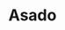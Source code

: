 ---
image: ''
title: Asado
description: Peruvian style roast beef, caramelized onions, organic arugula, aioli
  and jack cheese on grilled French bread
price: "10.65"
available: true
menu: sanguches
---